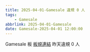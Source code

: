 ```yaml
---
title: 2025-04-01-Gamesale 違規 0 人
tags:
    - Gamesale
abbrlink: 2025-04-01-Gamesale
date: Gamesale-2025-04-01 12:00:00
---
```

Gamesale 板 [板規連結](https://www.ptt.cc/bbs/Gossiping/M.1637425085.A.07D.html)
昨天違規 0 人
